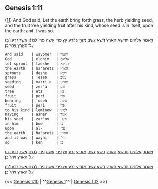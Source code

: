 ## Genesis 1:11

([11](http://biblehub.com/text/genesis/1-11.htm)) And God said, Let the earth bring forth grass, the herb yielding seed, and the fruit tree yielding fruit after his kind, whose seed is in itself, upon the earth: and it was so.

וַיֹּ֣אמֶר אֱלֹהִ֗ים תַּֽדְשֵׁ֤א הָאָ֙רֶץ֙ דֶּ֔שֶׁא עֵ֚שֶׂב מַזְרִ֣יעַ זֶ֔רַע עֵ֣ץ פְּרִ֞י עֹ֤שֶׂה פְּרִי֙ לְמִינֹ֔ו אֲשֶׁ֥ר זַרְעֹו־בֹ֖ו עַל־הָאָ֑רֶץ וַֽיְהִי־כֵֽן׃

	And said    | wayomer  | ויאמר
	God         | elohim   | אלהים
	let sprout  | tadshe   | תדשא
	the earth   | ha'aretz | הארץ
	sprouts     | deshe    | דשא
	grass       | 'eseb    | עשב
	seeding     | mazri'a  | מזריע
	seed        | zer'a    | זרע
	tree        | etz      | עץ
	fruit       | peri     | פרי
	bearing     | 'oseh    | עשה
	fruit       | peri     | פרי
	to his kind | leminow  | למינו
	having      | asher    | אשר
	his seed    | zar'ov   | זרעו־
	in him      | bow      | בו
	upon        | al-      | על־
	the earth   | ha'aretz | הארץ
	and it was  | wayhi-   | ויהי־
	so          | ken      | כן׃

[ויאמר](/keys/VIAMR) [אלהים](/keys/ALHIM) [תדשא](/keys/ThDShA) [הארץ](/keys/HARTz) [דשא](/keys/DShA) [עשב](/keys/OShB) [מזריע](/keys/MZRIO) [זרע](/keys/ZRO) [עץ](/keys/OTz) [פרי](/keys/PRI) [עשה](/keys/OShH) [פרי](/keys/PRI) [למינו](/keys/LMINV) [אשר](/keys/AShR) [זרעו־בו](/keys/ZROV-BV) [על־הארץ](/keys/OL-HARTz) [ויהי־כן](/keys/VIHI-KN)׃

[ויאמר אלהים תדשא הארץ דשא עשב מזריע זרע עץ פרי עשה פרי למינו אשר זרעו־בו על־הארץ ויהי־כן](/keys/VIAMR.ALHIM.ThDShA.HARTz.DShA.OShB.MZRIO.ZRO.OTz.PRI.OShH.PRI.LMINV.AShR.ZROV-BV.OL-HARTz.VIHI-KN)׃

(<< [Genesis 1:10](/genesis/1/10) | ^^[Genesis 1](/genesis/1)^^ | [Genesis 1:12](/genesis/1/12) >>)
